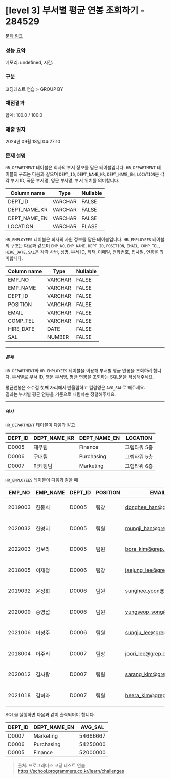 # [level 3] 부서별 평균 연봉 조회하기 - 284529 

[문제 링크](https://school.programmers.co.kr/learn/courses/30/lessons/284529) 

### 성능 요약

메모리: undefined, 시간: 

### 구분

코딩테스트 연습 > GROUP BY

### 채점결과

합계: 100.0 / 100.0

### 제출 일자

2024년 09월 18일 04:27:10

### 문제 설명

<p style="user-select: auto !important;"><code style="user-select: auto !important;">HR_DEPARTMENT</code> 테이블은 회사의 부서 정보를 담은 테이블입니다. <code style="user-select: auto !important;">HR_DEPARTMENT</code> 테이블의 구조는 다음과 같으며 <code style="user-select: auto !important;">DEPT_ID</code>, <code style="user-select: auto !important;">DEPT_NAME_KR</code>, <code style="user-select: auto !important;">DEPT_NAME_EN</code>, <code style="user-select: auto !important;">LOCATION</code>은 각각 부서 ID, 국문 부서명, 영문 부서명, 부서 위치를 의미합니다.</p>
<table class="table" style="user-select: auto !important;">
        <thead style="user-select: auto !important;"><tr style="user-select: auto !important;">
<th style="user-select: auto !important;">Column name</th>
<th style="user-select: auto !important;">Type</th>
<th style="user-select: auto !important;">Nullable</th>
</tr>
</thead>
        <tbody style="user-select: auto !important;"><tr style="user-select: auto !important;">
<td style="user-select: auto !important;">DEPT_ID</td>
<td style="user-select: auto !important;">VARCHAR</td>
<td style="user-select: auto !important;">FALSE</td>
</tr>
<tr style="user-select: auto !important;">
<td style="user-select: auto !important;">DEPT_NAME_KR</td>
<td style="user-select: auto !important;">VARCHAR</td>
<td style="user-select: auto !important;">FALSE</td>
</tr>
<tr style="user-select: auto !important;">
<td style="user-select: auto !important;">DEPT_NAME_EN</td>
<td style="user-select: auto !important;">VARCHAR</td>
<td style="user-select: auto !important;">FALSE</td>
</tr>
<tr style="user-select: auto !important;">
<td style="user-select: auto !important;">LOCATION</td>
<td style="user-select: auto !important;">VARCHAR</td>
<td style="user-select: auto !important;">FLASE</td>
</tr>
</tbody>
      </table>
<p style="user-select: auto !important;"><code style="user-select: auto !important;">HR_EMPLOYEES</code> 테이블은 회사의 사원 정보를 담은 테이블입니다. <code style="user-select: auto !important;">HR_EMPLOYEES</code> 테이블의 구조는 다음과 같으며 <code style="user-select: auto !important;">EMP_NO</code>, <code style="user-select: auto !important;">EMP_NAME</code>, <code style="user-select: auto !important;">DEPT_ID</code>, <code style="user-select: auto !important;">POSITION</code>, <code style="user-select: auto !important;">EMAIL</code>, <code style="user-select: auto !important;">COMP_TEL</code>, <code style="user-select: auto !important;">HIRE_DATE</code>, <code style="user-select: auto !important;">SAL</code>은 각각 사번, 성명, 부서 ID, 직책, 이메일, 전화번호, 입사일, 연봉을 의미합니다.</p>
<table class="table" style="user-select: auto !important;">
        <thead style="user-select: auto !important;"><tr style="user-select: auto !important;">
<th style="user-select: auto !important;">Column name</th>
<th style="user-select: auto !important;">Type</th>
<th style="user-select: auto !important;">Nullable</th>
</tr>
</thead>
        <tbody style="user-select: auto !important;"><tr style="user-select: auto !important;">
<td style="user-select: auto !important;">EMP_NO</td>
<td style="user-select: auto !important;">VARCHAR</td>
<td style="user-select: auto !important;">FALSE</td>
</tr>
<tr style="user-select: auto !important;">
<td style="user-select: auto !important;">EMP_NAME</td>
<td style="user-select: auto !important;">VARCHAR</td>
<td style="user-select: auto !important;">FALSE</td>
</tr>
<tr style="user-select: auto !important;">
<td style="user-select: auto !important;">DEPT_ID</td>
<td style="user-select: auto !important;">VARCHAR</td>
<td style="user-select: auto !important;">FALSE</td>
</tr>
<tr style="user-select: auto !important;">
<td style="user-select: auto !important;">POSITION</td>
<td style="user-select: auto !important;">VARCHAR</td>
<td style="user-select: auto !important;">FALSE</td>
</tr>
<tr style="user-select: auto !important;">
<td style="user-select: auto !important;">EMAIL</td>
<td style="user-select: auto !important;">VARCHAR</td>
<td style="user-select: auto !important;">FALSE</td>
</tr>
<tr style="user-select: auto !important;">
<td style="user-select: auto !important;">COMP_TEL</td>
<td style="user-select: auto !important;">VARCHAR</td>
<td style="user-select: auto !important;">FALSE</td>
</tr>
<tr style="user-select: auto !important;">
<td style="user-select: auto !important;">HIRE_DATE</td>
<td style="user-select: auto !important;">DATE</td>
<td style="user-select: auto !important;">FALSE</td>
</tr>
<tr style="user-select: auto !important;">
<td style="user-select: auto !important;">SAL</td>
<td style="user-select: auto !important;">NUMBER</td>
<td style="user-select: auto !important;">FALSE</td>
</tr>
</tbody>
      </table>
<hr style="user-select: auto !important;">

<h5 style="user-select: auto !important;">문제</h5>

<p style="user-select: auto !important;"><code style="user-select: auto !important;">HR_DEPARTMENT</code>와 <code style="user-select: auto !important;">HR_EMPLOYEES</code> 테이블을 이용해 부서별 평균 연봉을 조회하려 합니다. 부서별로 부서 ID, 영문 부서명, 평균 연봉을 조회하는 SQL문을 작성해주세요.</p>

<p style="user-select: auto !important;">평균연봉은 소수점 첫째 자리에서 반올림하고 컬럼명은 <code style="user-select: auto !important;">AVG_SAL</code>로 해주세요.<br style="user-select: auto !important;">
결과는 부서별 평균 연봉을 기준으로 내림차순 정렬해주세요.</p>

<hr style="user-select: auto !important;">

<h5 style="user-select: auto !important;">예시</h5>

<p style="user-select: auto !important;"><code style="user-select: auto !important;">HR_DEPARTMENT</code> 테이블이 다음과 같고</p>
<table class="table" style="user-select: auto !important;">
        <thead style="user-select: auto !important;"><tr style="user-select: auto !important;">
<th style="user-select: auto !important;">DEPT_ID</th>
<th style="user-select: auto !important;">DEPT_NAME_KR</th>
<th style="user-select: auto !important;">DEPT_NAME_EN</th>
<th style="user-select: auto !important;">LOCATION</th>
</tr>
</thead>
        <tbody style="user-select: auto !important;"><tr style="user-select: auto !important;">
<td style="user-select: auto !important;">D0005</td>
<td style="user-select: auto !important;">재무팀</td>
<td style="user-select: auto !important;">Finance</td>
<td style="user-select: auto !important;">그렙타워 5층</td>
</tr>
<tr style="user-select: auto !important;">
<td style="user-select: auto !important;">D0006</td>
<td style="user-select: auto !important;">구매팀</td>
<td style="user-select: auto !important;">Purchasing</td>
<td style="user-select: auto !important;">그렙타워 5층</td>
</tr>
<tr style="user-select: auto !important;">
<td style="user-select: auto !important;">D0007</td>
<td style="user-select: auto !important;">마케팅팀</td>
<td style="user-select: auto !important;">Marketing</td>
<td style="user-select: auto !important;">그렙타워 6층</td>
</tr>
</tbody>
      </table>
<p style="user-select: auto !important;"><code style="user-select: auto !important;">HR_EMPLOYEES</code> 테이블이 다음과 같을 때</p>
<table class="table" style="user-select: auto !important;">
        <thead style="user-select: auto !important;"><tr style="user-select: auto !important;">
<th style="user-select: auto !important;">EMP_NO</th>
<th style="user-select: auto !important;">EMP_NAME</th>
<th style="user-select: auto !important;">DEPT_ID</th>
<th style="user-select: auto !important;">POSITION</th>
<th style="user-select: auto !important;">EMAIL</th>
<th style="user-select: auto !important;">COMP_TEL</th>
<th style="user-select: auto !important;">HIRE_DATE</th>
<th style="user-select: auto !important;">SAL</th>
</tr>
</thead>
        <tbody style="user-select: auto !important;"><tr style="user-select: auto !important;">
<td style="user-select: auto !important;">2019003</td>
<td style="user-select: auto !important;">한동희</td>
<td style="user-select: auto !important;">D0005</td>
<td style="user-select: auto !important;">팀장</td>
<td style="user-select: auto !important;"><a href="mailto:donghee_han@grep.com" target="_blank" rel="noopener" style="user-select: auto !important;">donghee_han@grep.com</a></td>
<td style="user-select: auto !important;">031-8000-1122</td>
<td style="user-select: auto !important;">2019-03-01</td>
<td style="user-select: auto !important;">57000000</td>
</tr>
<tr style="user-select: auto !important;">
<td style="user-select: auto !important;">2020032</td>
<td style="user-select: auto !important;">한명지</td>
<td style="user-select: auto !important;">D0005</td>
<td style="user-select: auto !important;">팀원</td>
<td style="user-select: auto !important;"><a href="mailto:mungji_han@grep.com" target="_blank" rel="noopener" style="user-select: auto !important;">mungji_han@grep.com</a></td>
<td style="user-select: auto !important;">031-8000-1123</td>
<td style="user-select: auto !important;">2020-03-01</td>
<td style="user-select: auto !important;">52000000</td>
</tr>
<tr style="user-select: auto !important;">
<td style="user-select: auto !important;">2022003</td>
<td style="user-select: auto !important;">김보라</td>
<td style="user-select: auto !important;">D0005</td>
<td style="user-select: auto !important;">팀원</td>
<td style="user-select: auto !important;"><a href="mailto:bora_kim@grep.com" target="_blank" rel="noopener" style="user-select: auto !important;">bora_kim@grep.com</a></td>
<td style="user-select: auto !important;">031-8000-1126</td>
<td style="user-select: auto !important;">2022-03-01</td>
<td style="user-select: auto !important;">47000000</td>
</tr>
<tr style="user-select: auto !important;">
<td style="user-select: auto !important;">2018005</td>
<td style="user-select: auto !important;">이재정</td>
<td style="user-select: auto !important;">D0006</td>
<td style="user-select: auto !important;">팀장</td>
<td style="user-select: auto !important;"><a href="mailto:jaejung_lee@grep.com" target="_blank" rel="noopener" style="user-select: auto !important;">jaejung_lee@grep.com</a></td>
<td style="user-select: auto !important;">031-8000-1127</td>
<td style="user-select: auto !important;">2018-03-01</td>
<td style="user-select: auto !important;">60000000</td>
</tr>
<tr style="user-select: auto !important;">
<td style="user-select: auto !important;">2019032</td>
<td style="user-select: auto !important;">윤성희</td>
<td style="user-select: auto !important;">D0006</td>
<td style="user-select: auto !important;">팀원</td>
<td style="user-select: auto !important;"><a href="mailto:sunghee_yoon@grep.com" target="_blank" rel="noopener" style="user-select: auto !important;">sunghee_yoon@grep.com</a></td>
<td style="user-select: auto !important;">031-8000-1128</td>
<td style="user-select: auto !important;">2019-03-01</td>
<td style="user-select: auto !important;">57000000</td>
</tr>
<tr style="user-select: auto !important;">
<td style="user-select: auto !important;">2020009</td>
<td style="user-select: auto !important;">송영섭</td>
<td style="user-select: auto !important;">D0006</td>
<td style="user-select: auto !important;">팀원</td>
<td style="user-select: auto !important;"><a href="mailto:yungseop_song@grep.com" target="_blank" rel="noopener" style="user-select: auto !important;">yungseop_song@grep.com</a></td>
<td style="user-select: auto !important;">031-8000-1130</td>
<td style="user-select: auto !important;">2020-03-01</td>
<td style="user-select: auto !important;">51000000</td>
</tr>
<tr style="user-select: auto !important;">
<td style="user-select: auto !important;">2021006</td>
<td style="user-select: auto !important;">이성주</td>
<td style="user-select: auto !important;">D0006</td>
<td style="user-select: auto !important;">팀원</td>
<td style="user-select: auto !important;"><a href="mailto:sungju_lee@grep.com" target="_blank" rel="noopener" style="user-select: auto !important;">sungju_lee@grep.com</a></td>
<td style="user-select: auto !important;">031-8000-1131</td>
<td style="user-select: auto !important;">2021-03-01</td>
<td style="user-select: auto !important;">49000000</td>
</tr>
<tr style="user-select: auto !important;">
<td style="user-select: auto !important;">2018004</td>
<td style="user-select: auto !important;">이주리</td>
<td style="user-select: auto !important;">D0007</td>
<td style="user-select: auto !important;">팀장</td>
<td style="user-select: auto !important;"><a href="mailto:joori_lee@grep.com" target="_blank" rel="noopener" style="user-select: auto !important;">joori_lee@grep.com</a></td>
<td style="user-select: auto !important;">031-8000-1132</td>
<td style="user-select: auto !important;">2018-03-01</td>
<td style="user-select: auto !important;">61000000</td>
</tr>
<tr style="user-select: auto !important;">
<td style="user-select: auto !important;">2020012</td>
<td style="user-select: auto !important;">김사랑</td>
<td style="user-select: auto !important;">D0007</td>
<td style="user-select: auto !important;">팀원</td>
<td style="user-select: auto !important;"><a href="mailto:sarang_kim@grep.com" target="_blank" rel="noopener" style="user-select: auto !important;">sarang_kim@grep.com</a></td>
<td style="user-select: auto !important;">031-8000-1133</td>
<td style="user-select: auto !important;">2020-03-01</td>
<td style="user-select: auto !important;">54000000</td>
</tr>
<tr style="user-select: auto !important;">
<td style="user-select: auto !important;">2021018</td>
<td style="user-select: auto !important;">김히라</td>
<td style="user-select: auto !important;">D0007</td>
<td style="user-select: auto !important;">팀원</td>
<td style="user-select: auto !important;"><a href="mailto:heera_kim@grep.com" target="_blank" rel="noopener" style="user-select: auto !important;">heera_kim@grep.com</a></td>
<td style="user-select: auto !important;">031-8000-1136</td>
<td style="user-select: auto !important;">2021-03-01</td>
<td style="user-select: auto !important;">49000000</td>
</tr>
</tbody>
      </table>
<p style="user-select: auto !important;">SQL을 실행하면 다음과 같이 출력되어야 합니다.</p>
<table class="table" style="user-select: auto !important;">
        <thead style="user-select: auto !important;"><tr style="user-select: auto !important;">
<th style="user-select: auto !important;">DEPT_ID</th>
<th style="user-select: auto !important;">DEPT_NAME_EN</th>
<th style="user-select: auto !important;">AVG_SAL</th>
</tr>
</thead>
        <tbody style="user-select: auto !important;"><tr style="user-select: auto !important;">
<td style="user-select: auto !important;">D0007</td>
<td style="user-select: auto !important;">Marketing</td>
<td style="user-select: auto !important;">54666667</td>
</tr>
<tr style="user-select: auto !important;">
<td style="user-select: auto !important;">D0006</td>
<td style="user-select: auto !important;">Purchasing</td>
<td style="user-select: auto !important;">54250000</td>
</tr>
<tr style="user-select: auto !important;">
<td style="user-select: auto !important;">D0005</td>
<td style="user-select: auto !important;">Finance</td>
<td style="user-select: auto !important;">52000000</td>
</tr>
</tbody>
      </table>

> 출처: 프로그래머스 코딩 테스트 연습, https://school.programmers.co.kr/learn/challenges